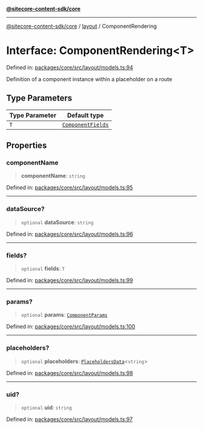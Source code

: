 [**@sitecore-content-sdk/core**](../../README.md)

***

[@sitecore-content-sdk/core](../../README.md) / [layout](../README.md) / ComponentRendering

# Interface: ComponentRendering\<T\>

Defined in: [packages/core/src/layout/models.ts:94](https://github.com/Sitecore/xmc-jss-dev/blob/4e954baaff703857abef880e6218bead13dfe25d/packages/core/src/layout/models.ts#L94)

Definition of a component instance within a placeholder on a route

## Type Parameters

| Type Parameter | Default type |
| ------ | ------ |
| `T` | [`ComponentFields`](ComponentFields.md) |

## Properties

### componentName

> **componentName**: `string`

Defined in: [packages/core/src/layout/models.ts:95](https://github.com/Sitecore/xmc-jss-dev/blob/4e954baaff703857abef880e6218bead13dfe25d/packages/core/src/layout/models.ts#L95)

***

### dataSource?

> `optional` **dataSource**: `string`

Defined in: [packages/core/src/layout/models.ts:96](https://github.com/Sitecore/xmc-jss-dev/blob/4e954baaff703857abef880e6218bead13dfe25d/packages/core/src/layout/models.ts#L96)

***

### fields?

> `optional` **fields**: `T`

Defined in: [packages/core/src/layout/models.ts:99](https://github.com/Sitecore/xmc-jss-dev/blob/4e954baaff703857abef880e6218bead13dfe25d/packages/core/src/layout/models.ts#L99)

***

### params?

> `optional` **params**: [`ComponentParams`](ComponentParams.md)

Defined in: [packages/core/src/layout/models.ts:100](https://github.com/Sitecore/xmc-jss-dev/blob/4e954baaff703857abef880e6218bead13dfe25d/packages/core/src/layout/models.ts#L100)

***

### placeholders?

> `optional` **placeholders**: [`PlaceholdersData`](../type-aliases/PlaceholdersData.md)\<`string`\>

Defined in: [packages/core/src/layout/models.ts:98](https://github.com/Sitecore/xmc-jss-dev/blob/4e954baaff703857abef880e6218bead13dfe25d/packages/core/src/layout/models.ts#L98)

***

### uid?

> `optional` **uid**: `string`

Defined in: [packages/core/src/layout/models.ts:97](https://github.com/Sitecore/xmc-jss-dev/blob/4e954baaff703857abef880e6218bead13dfe25d/packages/core/src/layout/models.ts#L97)
